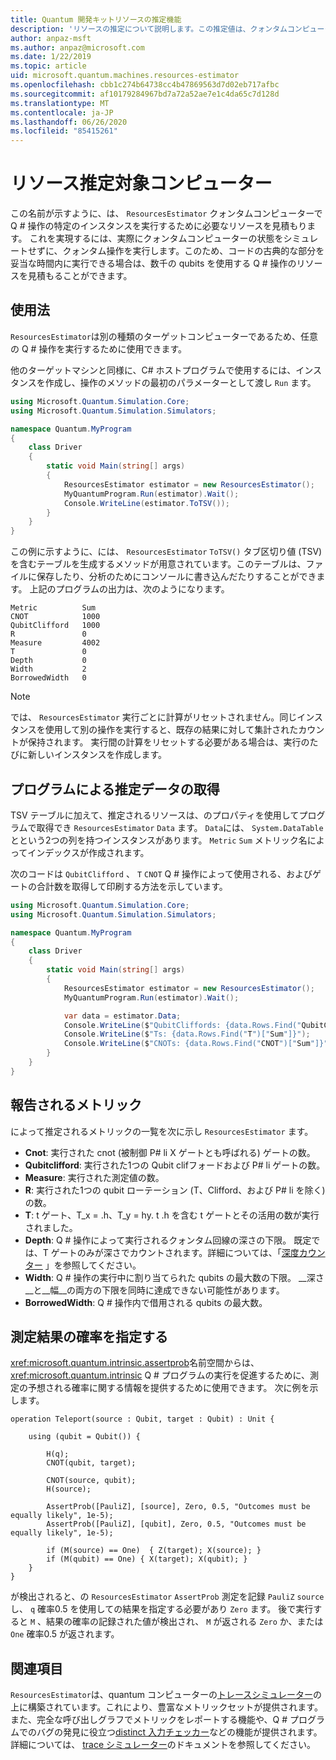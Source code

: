 ```yaml
---
title: Quantum 開発キットリソースの推定機能
description: 'リソースの推定について説明します。この推定値は、クォンタムコンピューターで Q # 操作の特定のインスタンスを実行するために必要なリソースを見積もります。'
author: anpaz-msft
ms.author: anpaz@microsoft.com
ms.date: 1/22/2019
ms.topic: article
uid: microsoft.quantum.machines.resources-estimator
ms.openlocfilehash: cbb1c274b64738cc4b47869563d7d02eb717afbc
ms.sourcegitcommit: af10179284967bd7a72a52ae7e1c4da65c7d128d
ms.translationtype: MT
ms.contentlocale: ja-JP
ms.lasthandoff: 06/26/2020
ms.locfileid: "85415261"
---
```

# <a name="the-resources-estimator-target-machine"></a>リソース推定対象コンピューター

この名前が示すように、は、 `ResourcesEstimator` クォンタムコンピューターで Q # 操作の特定のインスタンスを実行するために必要なリソースを見積もります。
これを実現するには、実際にクォンタムコンピューターの状態をシミュレートせずに、クォンタム操作を実行します。このため、コードの古典的な部分を妥当な時間内に実行できる場合は、数千の qubits を使用する Q # 操作のリソースを見積もることができます。

## <a name="usage"></a>使用法

`ResourcesEstimator`は別の種類のターゲットコンピューターであるため、任意の Q # 操作を実行するために使用できます。 

他のターゲットマシンと同様に、C# ホストプログラムで使用するには、インスタンスを作成し、操作のメソッドの最初のパラメーターとして渡し `Run` ます。

```csharp
using Microsoft.Quantum.Simulation.Core;
using Microsoft.Quantum.Simulation.Simulators;

namespace Quantum.MyProgram
{
    class Driver
    {
        static void Main(string[] args)
        {
            ResourcesEstimator estimator = new ResourcesEstimator();
            MyQuantumProgram.Run(estimator).Wait();
            Console.WriteLine(estimator.ToTSV());
        }
    }
}
```

この例に示すように、には、 `ResourcesEstimator` `ToTSV()` タブ区切り値 (TSV) を含むテーブルを生成するメソッドが用意されています。このテーブルは、ファイルに保存したり、分析のためにコンソールに書き込んだたりすることができます。 上記のプログラムの出力は、次のようになります。

```Output
Metric          Sum
CNOT            1000
QubitClifford   1000
R               0
Measure         4002
T               0
Depth           0
Width           2
BorrowedWidth   0
```

> [!NOTE]
> では、 `ResourcesEstimator` 実行ごとに計算がリセットされません。同じインスタンスを使用して別の操作を実行すると、既存の結果に対して集計されたカウントが保持されます。
> 実行間の計算をリセットする必要がある場合は、実行のたびに新しいインスタンスを作成します。


## <a name="programmatically-retrieving-the-estimated-data"></a>プログラムによる推定データの取得

TSV テーブルに加えて、推定されるリソースは、のプロパティを使用してプログラムで取得でき `ResourcesEstimator` `Data` ます。 `Data`には、 `System.DataTable` とという2つの列を持つインスタンスがあります。 `Metric` `Sum` メトリック名によってインデックスが作成されます。

次のコードは `QubitClifford` 、 `T` `CNOT` Q # 操作によって使用される、およびゲートの合計数を取得して印刷する方法を示しています。

```csharp
using Microsoft.Quantum.Simulation.Core;
using Microsoft.Quantum.Simulation.Simulators;

namespace Quantum.MyProgram
{
    class Driver
    {
        static void Main(string[] args)
        {
            ResourcesEstimator estimator = new ResourcesEstimator();
            MyQuantumProgram.Run(estimator).Wait();

            var data = estimator.Data;
            Console.WriteLine($"QubitCliffords: {data.Rows.Find("QubitClifford")["Sum"]}");
            Console.WriteLine($"Ts: {data.Rows.Find("T")["Sum"]}");
            Console.WriteLine($"CNOTs: {data.Rows.Find("CNOT")["Sum"]}");
        }
    }
}
```

## <a name="metrics-reported"></a>報告されるメトリック

によって推定されるメトリックの一覧を次に示し `ResourcesEstimator` ます。

* __Cnot__: 実行された cnot (被制御 P# li X ゲートとも呼ばれる) ゲートの数。
* __Qubitclifford__: 実行された1つの Qubit clifフォードおよび P# li ゲートの数。
* __Measure__: 実行された測定値の数。
* __R__: 実行された1つの qubit ローテーション (T、Clifford、および P# li を除く) の数。
* __T__: t ゲート、T_x = .h、T_y = hy. t .h を含む t ゲートとその活用の数が実行されました。
* __Depth__: Q # 操作によって実行されるクォンタム回線の深さの下限。 既定では、T ゲートのみが深さでカウントされます。詳細については、「[深度カウンター](xref:microsoft.quantum.machines.qc-trace-simulator.depth-counter) 」を参照してください。
* __Width__: Q # 操作の実行中に割り当てられた qubits の最大数の下限。 __深さ__と__幅__の両方の下限を同時に達成できない可能性があります。
* __BorrowedWidth__: Q # 操作内で借用される qubits の最大数。


## <a name="providing-the-probability-of-measurement-outcomes"></a>測定結果の確率を指定する

<xref:microsoft.quantum.intrinsic.assertprob>名前空間からは、 <xref:microsoft.quantum.intrinsic> Q # プログラムの実行を促進するために、測定の予想される確率に関する情報を提供するために使用できます。 次に例を示します。

```qsharp
operation Teleport(source : Qubit, target : Qubit) : Unit {

    using (qubit = Qubit()) {

        H(q);
        CNOT(qubit, target);

        CNOT(source, qubit);
        H(source);

        AssertProb([PauliZ], [source], Zero, 0.5, "Outcomes must be equally likely", 1e-5);
        AssertProb([PauliZ], [qubit], Zero, 0.5, "Outcomes must be equally likely", 1e-5);

        if (M(source) == One)  { Z(target); X(source); }
        if (M(qubit) == One) { X(target); X(qubit); }
    }
}
```

が検出されると、の `ResourcesEstimator` `AssertProb` 測定を記録 `PauliZ` `source` し、 `q` 確率0.5 を使用しての結果を指定する必要があり `Zero` ます。 後で実行すると `M` 、結果の確率の記録された値が検出され、 `M` が返される `Zero` か、または `One` 確率0.5 が返されます。


## <a name="see-also"></a>関連項目

`ResourcesEstimator`は、quantum コンピューターの[トレースシミュレーター](xref:microsoft.quantum.machines.qc-trace-simulator.intro)の上に構築されています。これにより、豊富なメトリックセットが提供されます。また、完全な呼び出しグラフでメトリックをレポートする機能や、Q # プログラムでのバグの発見に役立つ[distinct 入力チェッカー](xref:microsoft.quantum.machines.qc-trace-simulator.distinct-inputs)などの機能が提供されます。 詳細については、 [trace シミュレーター](xref:microsoft.quantum.machines.qc-trace-simulator.intro)のドキュメントを参照してください。

